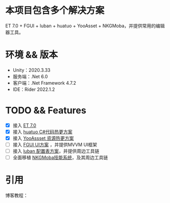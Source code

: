 # 本项目包含多个解决方案

ET 7.0 + FGUI + luban + huatuo + YooAsset + NKGMoba，并提供常用的编辑器工具。

# 环境 && 版本

 - Unity：2020.3.33
 - 服务端：.Net 6.0
 - 客户端：.Net Framework 4.7.2
 - IDE：Rider 2022.1.2

# TODO && Features

- [x] 接入 [ET 7.0](https://github.com/egametang/ET)
- [x] 接入 [huatuo C#代码热更方案](https://github.com/focus-creative-games/huatuo)
- [x] 接入 [YooAssset 资源热更方案](https://github.com/tuyoogame/YooAsset)
- [ ] 接入 [FGUI UI方案](https://www.fairygui.com/) ，并提供MVVM UI框架
- [ ] 接入 [luban 配置表方案](https://github.com/focus-creative-games/luban)，并提供周边工具链
- [ ] 全面移植 [NKGMoba技能系统](https://gitee.com/NKG_admin/NKGMobaBasedOnET)，及其周边工具链

# 引用

博客教程：
